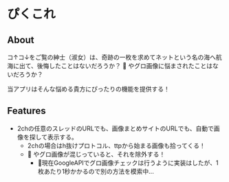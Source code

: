 # ぴくこれ

## About
コ↑コ↓をご覧の紳士（淑女）は、奇跡の一枚を求めてネットという名の海へ航海に出て、後悔したことはないだろうか？
:shit: やグロ画像に悩まされたことはないだろうか？

当アプリはそんな悩める貴方にぴったりの機能を提供する！


## Features
* 2chの任意のスレッドのURLでも、画像まとめサイトのURLでも、自動で画像を探して表示する。
  * 2chの場合はh抜けプロトコル、ttpから始まる画像も拾ってくる！
  * :shit: やグロ画像が混じっていると、それを除外する！
    * 🌾現在GoogleAPIでグロ画像チェックは行うように実装はしたが、1枚あたり1秒かかるので別の方法を模索中...
